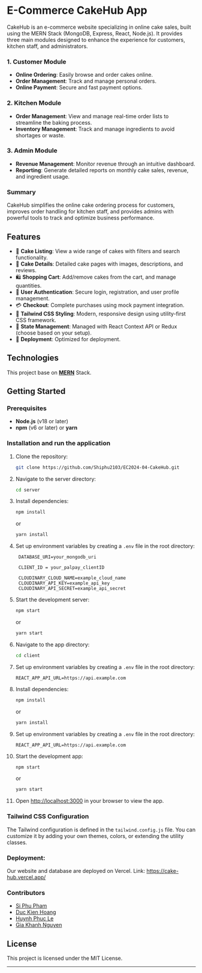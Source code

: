 # E-Commerce CakeHub App

CakeHub is an e-commerce website specializing in online cake sales, built using the MERN Stack (MongoDB, Express, React, Node.js). It provides three main modules designed to enhance the experience for customers, kitchen staff, and administrators.
### 1. Customer Module
- **Online Ordering**: Easily browse and order cakes online.
- **Order Management**: Track and manage personal orders.
- **Online Payment**: Secure and fast payment options.
  
### 2. Kitchen Module
- **Order Management**: View and manage real-time order lists to streamline the baking process.
- **Inventory Management**: Track and manage ingredients to avoid shortages or waste.
  
### 3. Admin Module
- **Revenue Management**: Monitor revenue through an intuitive dashboard.
- **Reporting**: Generate detailed reports on monthly cake sales, revenue, and ingredient usage.

### Summary
CakeHub simplifies the online cake ordering process for customers, improves order handling for kitchen staff, and provides admins with powerful tools to track and optimize business performance.

## Features

- 🛒 **Cake Listing**: View a wide range of cakes with filters and search functionality.
- 📄 **Cake Details**: Detailed cake pages with images, descriptions, and reviews.
- 🛍️ **Shopping Cart**: Add/remove cakes from the cart, and manage quantities.
- 🔐 **User Authentication**: Secure login, registration, and user profile management.
- 💳 **Checkout**: Complete purchases using mock payment integration.
- 🎨 **Tailwind CSS Styling**: Modern, responsive design using utility-first CSS framework.
- 🔄 **State Management**: Managed with React Context API or Redux (choose based on your setup).
- 🚀 **Deployment**: Optimized for deployment.

## Technologies

This project base on [**MERN**](https://www.mongodb.com/resources/languages/mern-stack) Stack.

## Getting Started

### Prerequisites

- **Node.js** (v18 or later)
- **npm** (v6 or later) or **yarn**

### Installation and run the application

1. Clone the repository:

   ```bash
   git clone https://github.com/Shiphu2103/EC2024-04-CakeHub.git
   ```

2. Navigate to the server directory:

   ```bash
   cd server
   ```

3. Install dependencies:

   ```bash
   npm install
   ```

   or

   ```bash
   yarn install
   ```

4. Set up environment variables by creating a `.env` file in the root directory:

   ```
    DATABASE_URI=your_mongodb_uri

    CLIENT_ID = your_palpay_clientID

    CLOUDINARY_CLOUD_NAME=example_cloud_name
    CLOUDINARY_API_KEY=example_api_key
    CLOUDINARY_API_SECRET=example_api_secret

   ```

5. Start the development server:

   ```bash
   npm start
   ```

   or

   ```bash
   yarn start
   ```

6. Navigate to the app directory:

   ```bash
   cd client
   ```

7. Set up environment variables by creating a `.env` file in the root directory:

   ```
   REACT_APP_API_URL=https://api.example.com
   ```

8. Install dependencies:

   ```bash
   npm install
   ```

   or

   ```bash
   yarn install
   ```

9. Set up environment variables by creating a `.env` file in the root directory:

   ```
   REACT_APP_API_URL=https://api.example.com
   ```

10. Start the development app:

    ```bash
    npm start
    ```

    or

    ```bash
    yarn start
    ```

11. Open [http://localhost:3000](http://localhost:3000) in your browser to view the app.

### Tailwind CSS Configuration

The Tailwind configuration is defined in the `tailwind.config.js` file. You can customize it by adding your own themes, colors, or extending the utility classes.

### Deployment:

Our website and database are deployed on Vercel. 
Link: https://cake-hub.vercel.app/

### Contributors

- [Si Phu Pham](https://github.com/Shiphu2103)
- [Duc Kien Hoang](https://github.com/duckien2012)
- [Huynh Phuc Le](https://github.com/pelnuchy)
- [Gia Khanh Nguyen](https://github.com/KyleKennyNelson)

## License

This project is licensed under the MIT License.

---